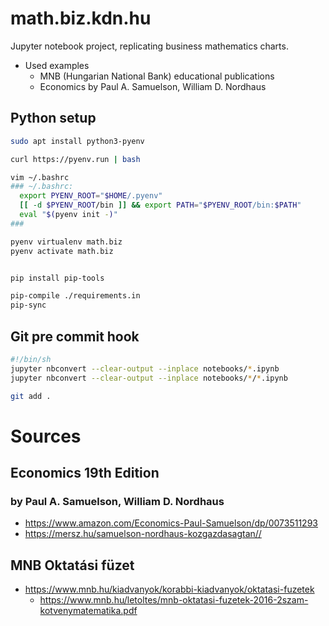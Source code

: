 # math.biz.kdn.hu

Jupyter notebook project, replicating business mathematics charts.

- Used examples
  - MNB (Hungarian National Bank) educational publications 
  - Economics by Paul A. Samuelson, William D. Nordhaus

## Python setup

```bash
sudo apt install python3-pyenv

curl https://pyenv.run | bash

vim ~/.bashrc
### ~/.bashrc:
  export PYENV_ROOT="$HOME/.pyenv"
  [[ -d $PYENV_ROOT/bin ]] && export PATH="$PYENV_ROOT/bin:$PATH"
  eval "$(pyenv init -)"
###

pyenv virtualenv math.biz
pyenv activate math.biz


pip install pip-tools

pip-compile ./requirements.in
pip-sync
```

## Git pre commit hook

```bash
#!/bin/sh
jupyter nbconvert --clear-output --inplace notebooks/*.ipynb
jupyter nbconvert --clear-output --inplace notebooks/*/*.ipynb

git add .
```

# Sources

## Economics 19th Edition
### by Paul A. Samuelson, William D. Nordhaus

- https://www.amazon.com/Economics-Paul-Samuelson/dp/0073511293
- https://mersz.hu/samuelson-nordhaus-kozgazdasagtan//

## MNB Oktatási füzet

- https://www.mnb.hu/kiadvanyok/korabbi-kiadvanyok/oktatasi-fuzetek
  - https://www.mnb.hu/letoltes/mnb-oktatasi-fuzetek-2016-2szam-kotvenymatematika.pdf